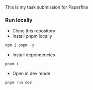 This is my task submission for Paperflite

### Run locally
- Clone this repository
- Install pnpm locally
```bash
npm i pnpm -g
```
- Install dependencies
```bash
pnpm i
```
- Open in dev mode
```bash
pnpm run dev
```